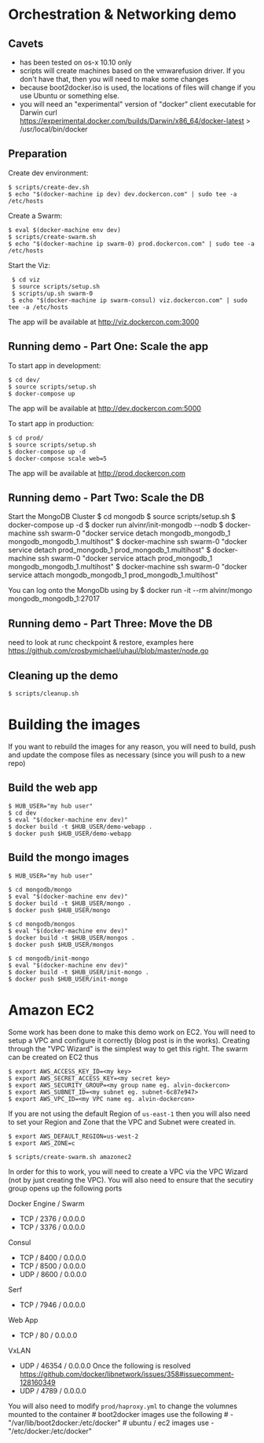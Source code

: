 # Orchestration & Networking demo

## Cavets
* has been tested on os-x 10.10 only
* scripts will create machines based on the vmwarefusion driver. If you don't have that, then you will need to make some changes
* because boot2docker.iso is used, the locations of files will change if you use Ubuntu or something else. 
* you will need an "experimental" version of "docker" client executable for Darwin
    curl https://experimental.docker.com/builds/Darwin/x86_64/docker-latest > /usr/local/bin/docker

## Preparation

Create dev environment:

    $ scripts/create-dev.sh
    $ echo "$(docker-machine ip dev) dev.dockercon.com" | sudo tee -a /etc/hosts

Create a Swarm:

    $ eval $(docker-machine env dev)
    $ scripts/create-swarm.sh
    $ echo "$(docker-machine ip swarm-0) prod.dockercon.com" | sudo tee -a /etc/hosts

Start the Viz:

     $ cd viz
     $ source scripts/setup.sh
     $ scripts/up.sh swarm-0
     $ echo "$(docker-machine ip swarm-consul) viz.dockercon.com" | sudo tee -a /etc/hosts

The app will be available at http://viz.dockercon.com:3000    

## Running demo - Part One: Scale the app

To start app in development:

    $ cd dev/
    $ source scripts/setup.sh
    $ docker-compose up

The app will be available at http://dev.dockercon.com:5000

To start app in production:

    $ cd prod/
    $ source scripts/setup.sh
    $ docker-compose up -d
    $ docker-compose scale web=5

The app will be available at http://prod.dockercon.com

## Running demo - Part Two: Scale the DB

Start the MongoDB Cluster
    $ cd mongodb
    $ source scripts/setup.sh
    $ docker-compose up -d
    $ docker run alvinr/init-mongodb --nodb
    $ docker-machine ssh swarm-0 "docker service detach mongodb_mongodb_1 mongodb_mongodb_1.multihost"
    $ docker-machine ssh swarm-0 "docker service detach prod_mongodb_1 prod_mongodb_1.multihost"
    $ docker-machine ssh swarm-0 "docker service attach prod_mongodb_1 mongodb_mongodb_1.multihost"
    $ docker-machine ssh swarm-0 "docker service attach mongodb_mongodb_1 prod_mongodb_1.multihost"

 You can log onto the MongoDb using by
    $ docker run -it --rm alvinr/mongo mongodb_mongodb_1:27017   

## Running demo - Part Three: Move the DB
<TBD> need to look at runc checkpoint & restore, examples here https://github.com/crosbymichael/uhaul/blob/master/node.go

## Cleaning up the demo
    $ scripts/cleanup.sh

# Building the images
If you want to rebuild the images for any reason, you will need to build, push and update the compose files as necessary (since you will push to a new repo)

## Build the web app

    $ HUB_USER="my hub user"
    $ cd dev
    $ eval "$(docker-machine env dev)"
    $ docker build -t $HUB_USER/demo-webapp .
    $ docker push $HUB_USER/demo-webapp

## Build the mongo images

    $ HUB_USER="my hub user"

    $ cd mongodb/mongo
    $ eval "$(docker-machine env dev)"
    $ docker build -t $HUB_USER/mongo .
    $ docker push $HUB_USER/mongo

    $ cd mongodb/mongos
    $ eval "$(docker-machine env dev)"
    $ docker build -t $HUB_USER/mongos .
    $ docker push $HUB_USER/mongos

    $ cd mongodb/init-mongo
    $ eval "$(docker-machine env dev)"
    $ docker build -t $HUB_USER/init-mongo .
    $ docker push $HUB_USER/init-mongo

# Amazon EC2
Some work has been done to make this demo work on EC2. You will need to setup a VPC and configure it correctly (blog post is in the works). Creating through the "VPC Wizard" is the simplest way to get this right. The swarm can be created on EC2 thus

    $ export AWS_ACCESS_KEY_ID=<my key>
    $ export AWS_SECRET_ACCESS_KEY=<my secret key>
    $ export AWS_SECURITY_GROUP=<my group name eg. alvin-dockercon>
    $ export AWS_SUBNET_ID=<my subnet eg. subnet-6c87e947>
    $ export AWS_VPC_ID=<my VPC name eg. alvin-dockercon>

If you are not using the default Region of `us-east-1` then you will also need to set your Region and Zone that the VPC and Subnet were created in.

    $ export AWS_DEFAULT_REGION=us-west-2
    $ export AWS_ZONE=c

    $ scripts/create-swarm.sh amazonec2

In order for this to work, you will need to create a VPC via the VPC Wizard (not by just creating the VPC). You will also need to ensure that the secutiry group opens up the following ports

Docker Engine / Swarm
- TCP / 2376 / 0.0.0.0
- TCP / 3376 / 0.0.0.0

Consul
- TCP / 8400 / 0.0.0.0
- TCP / 8500 / 0.0.0.0
- UDP / 8600 / 0.0.0.0

Serf
- TCP / 7946 / 0.0.0.0

Web App
- TCP / 80 / 0.0.0.0

VxLAN
- UDP / 46354 / 0.0.0.0
Once the following is resolved https://github.com/docker/libnetwork/issues/358#issuecomment-128160349 
- UDP / 4789 / 0.0.0.0

You will also need to modify `prod/haproxy.yml` to change the volumnes mounted to the container
     # boot2docker images use the following
     # - "/var/lib/boot2docker:/etc/docker"
     # ubuntu / ec2 images use
     - "/etc/docker:/etc/docker"
